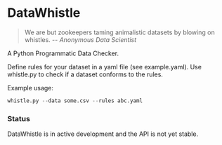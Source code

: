# DataWhistle

> We are but zookeepers taming animalistic datasets by blowing on whistles.
> -- <cite>Anonymous Data Scientist</cite>

A Python Programmatic Data Checker.

Define rules for your dataset in a yaml file (see example.yaml).  Use whistle.py to check if a dataset conforms to the rules.

Example usage:

```python
whistle.py --data some.csv --rules abc.yaml
```

### Status

DataWhistle is in active development and the API is not yet stable.
